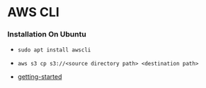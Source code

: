 # AWS CLI
### Installation On Ubuntu
+ `sudo apt install awscli`

+ `aws s3 cp s3://<source directory path> <destination path>`
+ [getting-started](https://aws.amazon.com/getting-started/tutorials/backup-to-s3-cli/)
